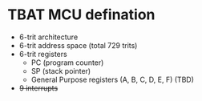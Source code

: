 # TBAT MCU defination

* 6-trit architecture
* 6-trit address space (total 729 trits)
* 6-trit registers
    * PC (program counter)
    * SP (stack pointer)
    * General Purpose registers (A, B, C, D, E, F) (TBD)
* ~~9 interrupts~~

